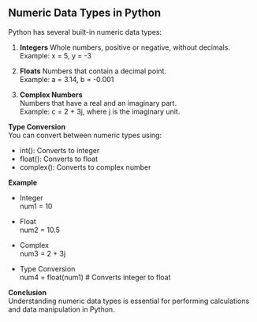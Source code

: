 ## Numeric Data Types in Python  
Python has several built-in numeric data types:  

1. **Integers**
Whole numbers, positive or negative, without decimals.  
Example: x = 5, y = -3  

2. **Floats**
Numbers that contain a decimal point.  
Example: a = 3.14, b = -0.001 

3. **Complex Numbers**  
Numbers that have a real and an imaginary part.  
Example: c = 2 + 3j, where j is the imaginary unit.  

**Type Conversion**   
You can convert between numeric types using:   
- int(): Converts to integer  
- float(): Converts to float  
- complex(): Converts to complex number  

**Example**  

- Integer  
num1 = 10  

- Float  
num2 = 10.5  

- Complex  
num3 = 2 + 3j  

- Type Conversion  
num4 = float(num1)  # Converts integer to float  

**Conclusion**  
Understanding numeric data types is essential for performing calculations and data manipulation in Python.
